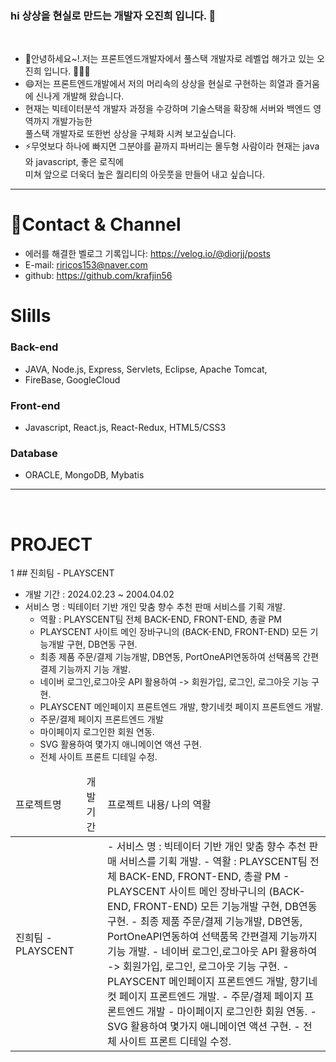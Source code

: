### hi 상상을 현실로 만드는 개발자 오진희 입니다. 👋
<br>

-  🫰안녕하세요~!.저는 프론트엔드개발자에서 풀스택 개발자로 레벨업 해가고 있는 오진희 입니다. 👨🏻‍💻
-  😄저는 프론트엔드개발에서 저의 머리속의 상상을 현실로 구현하는 희열과 즐거움에 신나게 개발해 왔습니다.
- 현재는 빅테이터분석 개발자 과정을 수강하며 기술스택을 확장해 서버와 백엔드 영역까지 개발가능한 <br>
  풀스택 개발자로 또한번 상상을 구체화 시켜 보고싶습니다.
- ⚡무엇보다 하나에 빠지면 그분야를 끝까지 파버리는 몰두형 사람이라 현재는 java와 javascript, 좋은 로직에<br>
  미쳐 앞으로 더욱더 높은 퀄리티의 아웃풋을 만들어 내고 싶습니다.
----

# 🪪Contact & Channel
- 에러를 해결한 벨로그 기록입니다: https://velog.io/@diorjj/posts
- E-mail: riricos153@naver.com
- github: https://github.com/krafjin56

# Slills
 ### Back-end
- JAVA, Node.js, Express, Servlets, Eclipse, Apache Tomcat,
- FireBase, GoogleCloud

### Front-end
- Javascript, React.js, React-Redux, HTML5/CSS3

### Database
- ORACLE, MongoDB, Mybatis
----

<br>

# PROJECT
1 ## 진희팀 - PLAYSCENT
- 개발 기간 : 2024.02.23 ~ 2004.04.02
 - 서비스 명 : 빅테이터 기반 개인 맞춤 향수 추천 판매 서비스를 기획 개발.
     - 역활 : PLAYSCENT팀 전체 BACK-END, FRONT-END, 총괄 PM
     - PLAYSCENT 사이트 메인 장바구니의 (BACK-END, FRONT-END) 모든 기능개발 구현, DB연동 구현.
     - 최종 제품 주문/결제 기능개발, DB연동, PortOneAPI연동하여 선택품목 간편결제 기능까지 기능 개발.
     - 네이버 로그인,로그아웃 API 활용하여 -> 회원가입, 로그인, 로그아웃 기능 구현. 
     - PLAYSCENT 메인페이지 프론트엔드 개발, 향기네컷 페이지 프론트엔드 개발.
     - 주문/결제 페이지 프론트엔드 개발
     - 마이페이지 로그인한 회원 연동.
     - SVG 활용하여 몇가지 애니메이연 액션 구현.
     - 전체 사이트 프론트 디테일 수정.
<table>
  <thead>
    <td>프로젝트명</td>
    <td>개발 기간</td>
    <td>프로젝트 내용/ 나의 역활</td>
  </thead>
  <tbody>
  <tr>
    <td>진희팀 - PLAYSCENT</td>
    <td></td>
    <td>
     - 서비스 명 : 빅테이터 기반 개인 맞춤 향수 추천 판매 서비스를 기획 개발.
     - 역활 : PLAYSCENT팀 전체 BACK-END, FRONT-END, 총괄 PM
     - PLAYSCENT 사이트 메인 장바구니의 (BACK-END, FRONT-END) 모든 기능개발 구현, DB연동 구현.
     - 최종 제품 주문/결제 기능개발, DB연동, PortOneAPI연동하여 선택품목 간편결제 기능까지 기능 개발.
     - 네이버 로그인,로그아웃 API 활용하여 -> 회원가입, 로그인, 로그아웃 기능 구현. 
     - PLAYSCENT 메인페이지 프론트엔드 개발, 향기네컷 페이지 프론트엔드 개발.
     - 주문/결제 페이지 프론트엔드 개발
     - 마이페이지 로그인한 회원 연동.
     - SVG 활용하여 몇가지 애니메이연 액션 구현.
     - 전체 사이트 프론트 디테일 수정.
    </td>
  </tr>
    
  </tbody>
  
</table>
